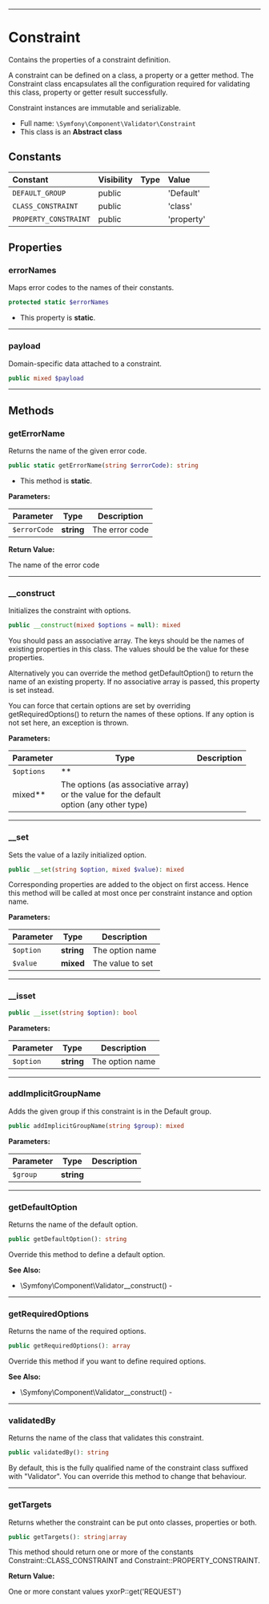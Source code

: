 ***

# Constraint

Contains the properties of a constraint definition.

A constraint can be defined on a class, a property or a getter method. The Constraint class encapsulates all the
configuration required for validating this class, property or getter result successfully.

Constraint instances are immutable and serializable.

* Full name: `\Symfony\Component\Validator\Constraint`
* This class is an **Abstract class**

## Constants

| Constant | Visibility | Type | Value |
|:---------|:-----------|:-----|:------|
|`DEFAULT_GROUP`|public| |&#039;Default&#039;|
|`CLASS_CONSTRAINT`|public| |&#039;class&#039;|
|`PROPERTY_CONSTRAINT`|public| |&#039;property&#039;|

## Properties

### errorNames

Maps error codes to the names of their constants.

```php
protected static $errorNames
```

* This property is **static**.

***

### payload

Domain-specific data attached to a constraint.

```php
public mixed $payload
```

***

## Methods

### getErrorName

Returns the name of the given error code.

```php
public static getErrorName(string $errorCode): string
```

* This method is **static**.

**Parameters:**

| Parameter | Type | Description |
|-----------|------|-------------|
| `$errorCode` | **string** | The error code |

**Return Value:**

The name of the error code



***

### __construct

Initializes the constraint with options.

```php
public __construct(mixed $options = null): mixed
```

You should pass an associative array. The keys should be the names of existing properties in this class. The values
should be the value for these properties.

Alternatively you can override the method getDefaultOption() to return the name of an existing property. If no
associative array is passed, this property is set instead.

You can force that certain options are set by overriding getRequiredOptions() to return the names of these options. If
any option is not set here, an exception is thrown.

**Parameters:**

| Parameter | Type | Description |
|-----------|------|-------------|
| `$options` | **
mixed** | The options (as associative array)<br />or the value for the default<br />option (any other type) |

***

### __set

Sets the value of a lazily initialized option.

```php
public __set(string $option, mixed $value): mixed
```

Corresponding properties are added to the object on first access. Hence this method will be called at most once per
constraint instance and option name.

**Parameters:**

| Parameter | Type | Description |
|-----------|------|-------------|
| `$option` | **string** | The option name |
| `$value` | **mixed** | The value to set |

***

### __isset

```php
public __isset(string $option): bool
```

**Parameters:**

| Parameter | Type | Description |
|-----------|------|-------------|
| `$option` | **string** | The option name |

***

### addImplicitGroupName

Adds the given group if this constraint is in the Default group.

```php
public addImplicitGroupName(string $group): mixed
```

**Parameters:**

| Parameter | Type | Description |
|-----------|------|-------------|
| `$group` | **string** |  |

***

### getDefaultOption

Returns the name of the default option.

```php
public getDefaultOption(): string
```

Override this method to define a default option.

**See Also:**

* \Symfony\Component\Validator\__construct() -

***

### getRequiredOptions

Returns the name of the required options.

```php
public getRequiredOptions(): array
```

Override this method if you want to define required options.

**See Also:**

* \Symfony\Component\Validator\__construct() -

***

### validatedBy

Returns the name of the class that validates this constraint.

```php
public validatedBy(): string
```

By default, this is the fully qualified name of the constraint class suffixed with "Validator". You can override this
method to change that behaviour.









***

### getTargets

Returns whether the constraint can be put onto classes, properties or both.

```php
public getTargets(): string|array
```

This method should return one or more of the constants Constraint::CLASS_CONSTRAINT and Constraint::PROPERTY_CONSTRAINT.

**Return Value:**

One or more constant values yxorP::get('REQUEST')
